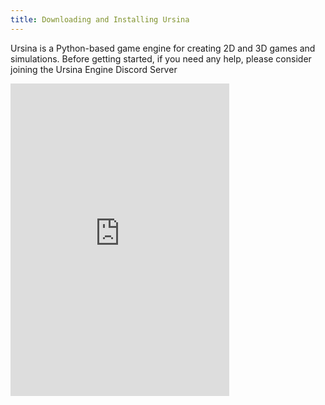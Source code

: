 ```yaml
---
title: Downloading and Installing Ursina
---
```


Ursina is a Python-based game engine for creating 2D and 3D games and simulations. Before getting started, if you need any help, please consider joining the Ursina Engine Discord Server

<div class="not-content">
  <iframe src="https://discord.com/widget?id=593486730187899041&theme=dark" width="350" height="500" allowtransparency="true" frameborder="0" sandbox="allow-popups allow-popups-to-escape-sandbox allow-same-origin allow-scripts" />
</div>

## Step 1: Install Python

Ensure you have Python 3.10 or newer installed on your system. You can download and install Python from the [official website](https://www.python.org/downloads/).

## Step 2: Install Ursina using pip

Open your command prompt or terminal and type the following command to install Ursina using pip:

```bash
pip install ursina
```

### Installing the latest version from GitHub

If you want to install the newest version of Ursina directly from GitHub, you can use the following pip command:

```bash
pip install https://github.com/pokepetter/ursina/archive/master.zip --upgrade --force-reinstall
```

Keep in mind that installing from the latest GitHub version may introduce new features or changes that could potentially break existing code.

### Cloning the Git repository

For easy access to the source code and the ability to edit it, it's recommended to clone the Ursina Git repository. Ensure you have Git installed on your system from the [official Git website](https://git-scm.com/), then clone the repository and install it as a development package:

```bash
git clone https://github.com/pokepetter/ursina.git
cd ursina
python setup.py develop
```

## Step 3: Install optional dependencies

Ursina has optional dependencies that provide additional functionality. You can install specific optional dependencies using pip or install all of them at once:

```bash
pip install ursina[extras]
```

## Additional Notes

- On some systems, you might need to use pip3 instead of pip to ensure you're using Python 3 and not the older Python 2.
- If the pip command is not found, you can use python -m pip instead:

```bash
python -m pip install ursina
```

## Next Steps

If the installation process completed successfully, you can proceed to the introduction tutorial to learn how to create a basic program using Ursina and how to run it.

## Troubleshooting

```bash
ursina installed successfully, but python can't find it when I try to run a script
```

If you have multiple Python installs, make sure you installed ursina to the correct one.
You can specify which Python version to install to like this:

```bash
python3.10 -m pip install ursina
```

If you're using a venv, make sure you're installing it to the venv and not to the default location.
